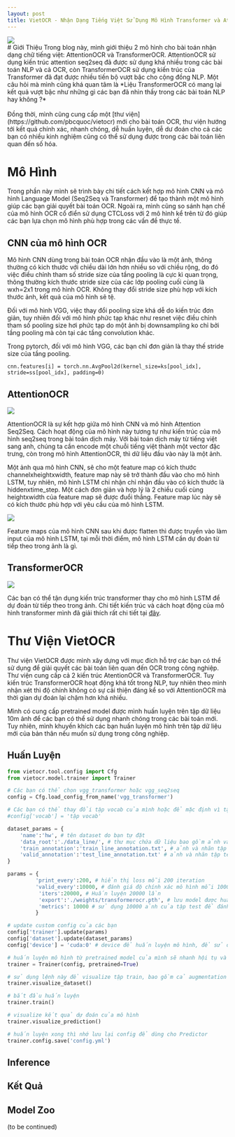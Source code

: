 ```yaml
---
layout: post
title: VietOCR - Nhận Dạng Tiếng Việt Sử Dụng Mô Hình Transformer và AttentionOCR
---
```

<div class="img-div-any-width" markdown="0">
    <img src="/images/vietocr/sample.png" />
</div>
# Giới Thiệu
Trong blog này, mình giới thiệu 2 mô hình cho bài toán nhận dạng chữ tiếng việt: AttentionOCR và TransformerOCR. AttentionOCR sử dụng kiến trúc attention seq2seq đã được sử dụng khá nhiều trong các bài toán NLP và cả OCR, còn TransformerOCR sử dụng kiến trúc của Transformer đã đạt được nhiều tiến bộ vượt bậc cho cộng đồng NLP. 
Một câu hỏi mà mình cũng khá quan tâm là *Liệu TransformerOCR có mang lại kết quả vượt bậc như những gì các bạn đã nhìn thấy trong các bài toán NLP hay không ?*
<br/><br/>Đồng thời, mình cũng cung cấp một [thư viện](https://github.com/pbcquoc/vietocr) mới cho bài toán OCR, thư viện hướng tới kết quả chính xác, nhanh chóng, dễ huấn luyện, dễ dư đoán cho cả các bạn có nhiều kinh nghiệm cũng có thể sử dụng được trong các bài toán liên quan đến số hóa.

# Mô Hình 
Trong phần này mình sẽ trình bày chi tiết cách kết hợp mô hình CNN và mô hình Language Model (Seq2Seq và Transformer) để tạo thành một mô hình giúp các bạn giải quyết bài toán OCR. Ngoài ra, mình cũng so sánh hạn chế của mô hình OCR cổ điển sử dụng CTCLoss với 2 mô hình kể trên từ đó giúp các bạn lựa chọn mô hình phù hợp trong các vấn đề thực tế. 

## CNN của mô hình OCR
Mô hình CNN dùng trong bài toán OCR nhận đầu vào là một ảnh, thông thường có kich thước với chiều dài lớn hơn nhiều so với chiều rộng, do đó việc điều chỉnh tham số stride size của tầng pooling là cực kì quan trọng, thông thường kích thước stride size của các lớp pooling cuối cùng là wxh=2x1 trong mô hình OCR. Không thay đổi stride size phù hợp với kích thước ảnh, kết quả của mô hình sẽ tệ. 

Đối với mô hình VGG, việc thay đổi pooling size khá dễ do kiến trúc đơn giản, tuy nhiên đối với mô hình phức tạp khác như resnet việc điều chỉnh tham số pooling size hơi phức tạp do một ảnh bị downsampling ko chỉ bởi tầng pooling mà còn tại các tầng convolution khác.  

Trong pytorch, đối với mô hình VGG, các bạn chỉ đơn giản là thay thế stride size của tầng pooling.
```
cnn.features[i] = torch.nn.AvgPool2d(kernel_size=ks[pool_idx], stride=ss[pool_idx], padding=0)
```

## AttentionOCR

<div class="img-div" markdown="0">
    <img src="/images/vietocr/cnn_seq2seq.jpg" />
</div>

AttentionOCR là sự kết hợp giữa mô hình CNN và mô hình Attention Seq2Seq. Cách hoạt động của mô hình này tương tự như kiến trúc của mô hình seq2seq trong bài toán dịch máy. Với bài toán dịch máy từ tiếng việt sang anh, chúng ta cần encode một chuỗi tiếng việt thành một vector đặc trưng, còn trong mô hình AttentionOCR, thì dữ liệu đầu vào này là một ảnh. 

Một ảnh qua mô hình CNN, sẽ cho một feature map có kích thước channelxheightxwidth, feature map này sẽ trở thành đầu vào cho mô hình LSTM, tuy nhiên, mô hình LSTM chỉ nhận chỉ nhận đầu vào có kích thước là hiddenxtime_step. Một cách đơn giản và hợp lý là 2 chiều cuối cùng heightxwidth của feature map sẽ được đuổi thẳng. Feature map lúc này sẽ có kích thước phù hợp với yêu cầu của mô hình LSTM.

<div class="img-div" markdown="0">
    <img src="/images/vietocr/cnn_fts.jpg" />
</div>

Feature maps của mô hình CNN sau khi được flatten thì được truyền vào làm input của mô hình LSTM, tại mỗi thời điểm, mô hình LSTM cần dự đoán từ tiếp theo trong ảnh là gì. 

## TransformerOCR

<div class="img-div" markdown="0">
    <img src="/images/vietocr/transformerocr.jpg" />
</div>

Các bạn có thể  tận dụng kiến trúc transformer thay cho mô hình LSTM để dự đoán từ tiếp theo trong ảnh. Chi tiết kiến trúc và cách hoạt động của mô hình transformer mình đã giải thích rất chi tiết tại [đây](https://pbcquoc.github.io/transformer/). 

# Thư Viện VietOCR
Thư viện VietOCR được mình xây dựng với mục đích hỗ trợ các bạn có thể sử dụng để giải quyết các bài toán liên quan đến OCR trong công nghiệp. Thư viện cung cấp cả 2 kiến trúc AtentionOCR và TransformerOCR. Tuy kiến trúc TransformerOCR hoạt động khá tốt trong NLP, tuy nhiên theo mình nhận xét thì độ chính không có sự cải thiện đáng kể so với AttentionOCR mà thời gian dự đoán lại chậm hơn khá nhiều. 

Mình có cung cấp pretrained model được mình huấn luyện trên tập dữ liệu 10m ảnh để các bạn có thể sử dụng nhanh chóng trong các bài toán mới. Tuy nhiên, mình khuyến khích các bạn huấn luyện mô hình trên tập dữ liệu mới của bản thân nếu muốn sử dụng trong công nghiệp. 

## Huấn Luyện
```python
from vietocr.tool.config import Cfg
from vietocr.model.trainer import Trainer

# Các bạn có thể chọn vgg_transformer hoặc vgg_seq2seq 
config = Cfg.load_config_from_name('vgg_transformer')

# Các bạn có thể thay đổi tập vocab của mình hoặc để mặc định vì tập vocab của mình đã tương đối đầy từ các kí tự rồi 
#config['vocab'] = 'tập vocab'

dataset_params = {
    'name':'hw', # tên dataset do bạn tự đặt
    'data_root':'./data_line/', # thư mục chứa dữ liệu bao gồm ảnh và nhãn
    'train_annotation':'train_line_annotation.txt', # ảnh và nhãn tập train
    'valid_annotation':'test_line_annotation.txt' # ảnh và nhãn tập test
}

params = {
         'print_every':200, # hiển thị loss mỗi 200 iteration 
         'valid_every':10000, # đánh giá độ chính xác mô hình mỗi 10000 iteraction
          'iters':20000, # Huấn luyện 20000 lần
          'export':'./weights/transformerocr.pth', # lưu model được huấn luyện tại này
          'metrics': 10000 # sử dụng 10000 ảnh của tập test để đánh giá mô hình
         }

# update custom config của các bạn
config['trainer'].update(params)
config['dataset'].update(dataset_params)
config['device'] = 'cuda:0' # device để huấn luyện mô hình, để sử dụng cpu huấn luyện thì thay bằng 'cpu'

# huấn luyện mô hình từ pretrained model của mình sẽ nhanh hội tụ và cho kết quả tốt hơn khi bạn chỉ có bộ dataset nhỏ
trainer = Trainer(config, pretrained=True)

# sử dụng lệnh này để visualize tập train, bao gồm cả augmentation 
trainer.visualize_dataset()

# bắt đầu huấn luyện 
trainer.train()

# visualize kết quả dự đoán của mô hình
trainer.visualize_prediction()

# huấn luyện xong thì nhớ lưu lại config để dùng cho Predictor
trainer.config.save('config.yml')

```
## Inference 

## Kết Quả

## Model Zoo


(to be continued)
